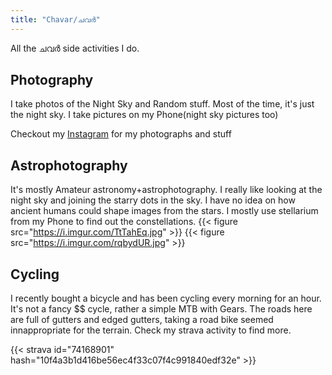 ```yaml
---
title: "Chavar/ചവർ"
---
```


All the ചവർ side activities I do.

## Photography

I take photos of the Night Sky and Random stuff. Most of the time, it's just the night sky. I take pictures on my Phone(night sky pictures too)

Checkout my [Instagram](https://instagram.com/athul_c_ajay) for my photographs and stuff

## Astrophotography

It's mostly Amateur astronomy+astrophotography. I really like looking at the night sky and joining the starry dots in the sky. I have no idea on how ancient humans could shape images from the stars. I mostly use stellarium from my Phone to find out the constellations.
{{< figure src="https://i.imgur.com/TtTahEq.jpg" >}}
{{< figure src="https://i.imgur.com/rqbydUR.jpg" >}}

## Cycling

I recently bought a bicycle and has been cycling every morning for an hour. It's not a fancy $$ cycle, rather a simple MTB with Gears. The roads here are full of gutters and edged gutters, taking a road bike seemed innappropriate for the terrain. Check my strava activity to find more.

{{< strava id="74168901" hash="10f4a3b1d416be56ec4f33c07f4c991840edf32e" >}}